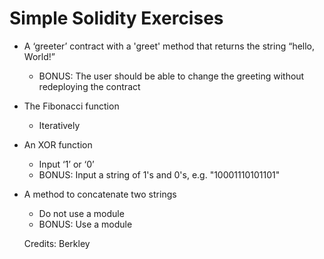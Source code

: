 # Simple Solidity Exercises

*   A ‘greeter’ contract with a 'greet' method that returns the string “hello, World!”
    *   BONUS: The user should be able to change the greeting without redeploying the contract
*   The Fibonacci function
    *   Iteratively
*   An XOR function
    *   Input ‘1’ or ‘0’
    *   BONUS: Input a string of 1's and 0's, e.g. "10001110101101"
*   A method to concatenate two strings
    *   Do not use a module
    *   BONUS: Use a module
    
    Credits: Berkley
